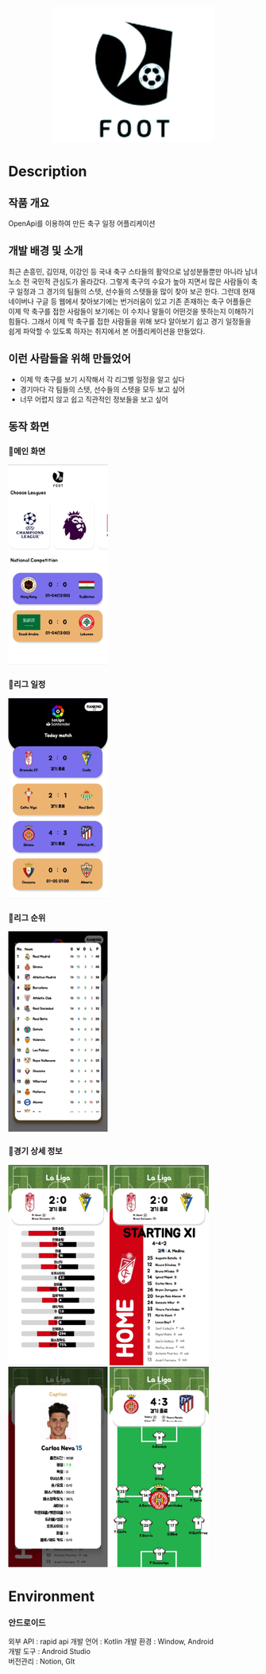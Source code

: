 <p align="center"><img src="https://github.com/alstlr0312/FootBallDiary/blob/master/app/src/main/res/drawable/footlogo.png" alt="로고"></p>

# Description
## 작품 개요
OpenApi를 이용하여 만든 축구 일정 어플리케이션
## 개발 배경 및 소개
최근 손흥민, 김민재, 이강인 등 국내 축구 스타들의 활약으로 남성분들뿐만 아니라 남녀노소 전 국민적 관심도가 올라갔다. 그렇게 축구의 수요가 높아 지면서 많은 사람들이 축구 일정과 그 경기의 팀들의 스텟, 선수들의 스텟들을 많이 찾아 보곤 한다. 그런데 현재 네이버나 구글 등 웹에서 찾아보기에는 번거러움이 있고 기존 존재하는 축구 어플들은 이제 막 축구를 접한 사람들이 보기에는 이 수치나 말들이 어떤것을 뜻하는지 이해하기 힘들다. 그래서 이제 막 축구를 접한 사람들을 위해 보다 알아보기 쉽고 경기 일정들을 쉽게 파악할 수 있도록 하자는 취지에서 본 어플리케이션을 만들었다. 
## 이런 사람들을 위해 만들었어
- 이제 막 축구를 보기 시작해서 각 리그별 일정을 알고 싶다
- 경기마다 각 팀들의 스텟, 선수들의 스텟을 모두 보고 싶어
- 너무 어렵지 않고 쉽고 직관적인 정보들을 보고 싶어

## 동작 화면
### 📌메인 화면  
<img src="https://github.com/alstlr0312/FootBallDiary/blob/master/app/src/main/res/drawable/asset/1.jpg" width="200">

### 📌리그 일정 
<img src="https://github.com/alstlr0312/FootBallDiary/blob/master/app/src/main/res/drawable/asset/KakaoTalk_20240104_131009314_01.jpg" width="200">

### 📌리그 순위 
<img src="https://github.com/alstlr0312/FootBallDiary/blob/master/app/src/main/res/drawable/asset/KakaoTalk_20240104_131009314_02.jpg" width="200">

### 📌경기 상세 정보 
<img src="https://github.com/alstlr0312/FootBallDiary/blob/master/app/src/main/res/drawable/asset/KakaoTalk_20240104_131009314_03.jpg" width="200">
<img src="https://github.com/alstlr0312/FootBallDiary/blob/master/app/src/main/res/drawable/asset/KakaoTalk_20240104_131009314_04.jpg" width="200">
<img src="https://github.com/alstlr0312/FootBallDiary/blob/master/app/src/main/res/drawable/asset/KakaoTalk_20240104_131009314_05.jpg" width="200">
<img src="https://github.com/alstlr0312/FootBallDiary/blob/master/app/src/main/res/drawable/asset/KakaoTalk_20240104_131009314_06.jpg" width="200">

# Environment 
### 안드로이드
외부 API : rapid api 
개발 언어 : Kotlin
개발 환경 : Window, Android   
개발 도구 : Android Studio  
버전관리 : Notion, GIt  



